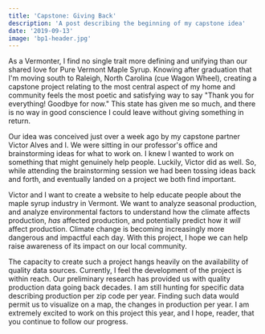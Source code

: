```yaml
---
title: 'Capstone: Giving Back'
description: 'A post describing the beginning of my capstone idea'
date: '2019-09-13'
image: 'bp1-header.jpg'
---
```


As a Vermonter, I find no single trait more defining and unifying than our shared love for Pure Vermont Maple Syrup. Knowing after graduation that I'm moving south to Raleigh, North Carolina (cue Wagon Wheel), creating a capstone project relating to the most central aspect of my home and community feels the most poetic and satisfying way to say "Thank you for everything! Goodbye for now." This state has given me so much, and there is no way in good conscience I could leave without giving something in return.

Our idea was conceived just over a week ago by my capstone partner Victor Alves and I. We were sitting in our professor's office and brainstorming ideas for what to work on. I knew I wanted to work on something that might genuinely help people. Luckily, Victor did as well. So, while attending the brainstorming session we had been tossing ideas back and forth, and eventually landed on a project we both find important.

Victor and I want to create a website to help educate people about the maple syrup industry in Vermont. We want to analyze seasonal production, and analyze environmental factors to understand how the climate affects production, *has* affected production, and potentially predict how it *will* affect production. Climate change is becoming increasingly more dangerous and impactful each day. With this project, I hope we can help raise awareness of its impact on our local community.

The capacity to create such a project hangs heavily on the availability of quality data sources. Currently, I feel the development of the project is within reach. Our preliminary research has provided us with quality production data going back decades. I am still hunting for specific data describing production per zip code per year. Finding such data would permit us to visualize on a map, the changes in production per year. I am extremely excited to work on this project this year, and I hope, reader, that you continue to follow our progress.
